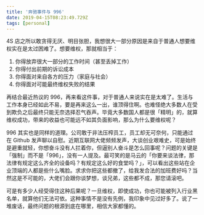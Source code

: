 ```yaml
---
title: '奔驰事件与 996'
date: 2019-04-15T08:23:49.729Z
tags: [personal]
---
```


4S 店之所以敢贪得无厌、明目张胆，我想很大一部分原因是来自于普通人想要维权实在是太过困难了。想要维权，那就相当于：

1. 你得放弃很大一部分的工作时间（甚至丢掉工作）
2. 你得付出前期的诉讼成本
3. 你得面对来自各方的压力（家庭与社会）
4. 你得面对可能最终维权失败的结果

再结合最近热议的 996，再来看这件事，对于普通人来说实在是太难了。生活与工作本身已经如此不易，要是再来这么一出，谁顶得住啊。也难怪绝大多数人在受到欺负之后最终只能无奈选择忍气吞声。毕竟大多数国人都是很「精明」的，就算维权成功，带来的收益也可能远不如其负面影响，那么为什么要维权呢？

996 其实也是同样的道理。公司敢于非法压榨员工，员工却无可奈何，只能通过在 Github 发声聊以自慰。近期互联网大佬频频发声，大谈创业艰难史，可是始终是避重就轻，你想奋斗没有人拦着你，但逼别人奋斗是怎么回事呢？问题的关键是「强制」而不是「996」，没有一人提及。最可笑的是马云的「你要来谈法律，那法律有规定这么齐全的设备吗？有规定这么好的食堂吗？」，可以看出这些站在企业顶端的人都是些什么嘴脸。求求你把这些都撤了，给我发合法的加班费好吗？当然这是不可能的，大佬们会跟你谈梦想，谈兄弟，这些都不成，那您请滚吧。

可是有多少人经受得住这种后果呢？一旦维权，即使成功，你也可能被列入行业黑名单，就算他们无法可依。这种事情不是没有先例，我印象中见过好多了。说了一堆废话，最终问题的根源到底在哪里，相信大家都懂的。

